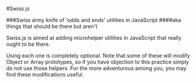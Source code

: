 #Swiss.js

###Swiss army knife of 'odds and ends' utilities in JavaScript
####aka things that should be there but aren't

Swiss.js is aimed at adding microhelper utilities in JavaScript that really ought to be there.

Using each one is completely optional.  Note that some of these will modify Object or Array prototypes, so if you have objection to this practice simply do not use those helpers.  For the more adventurous among you, you may find these modifications useful. 

